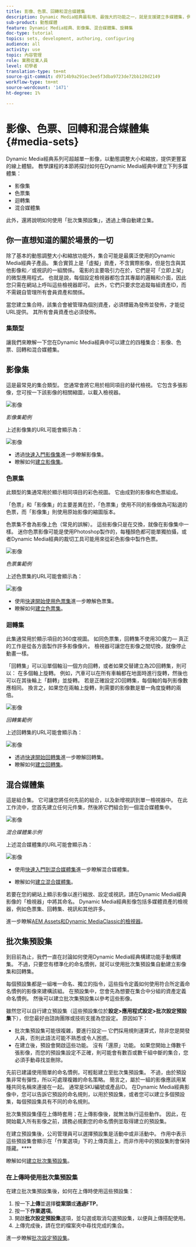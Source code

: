 ```yaml
---
title: 影像、色票、回轉和混合媒體集
description: Dynamic Media經典最有用、最強大的功能之一，就是支援建立多媒體集，例如影像、色票、回轉和混合媒體集。 瞭解各種豐富式媒體集，以及如何在Dynamic Media經典中建立各種類型。 接著，進一步瞭解「批次集預設集」，此預設集可自動化上傳時建立多媒體集的程式。
sub-product: 動態媒體
feature: Dynamic Media經典、影像集、混合媒體集、旋轉集
doc-type: tutorial
topics: sets, development, authoring, configuring
audience: all
activity: use
topic: 內容管理
role: 業務從業人員
level: 初學者
translation-type: tm+mt
source-git-commit: d9714b9a291ec3ee5f3dba9723de72bb120d2149
workflow-type: tm+mt
source-wordcount: '1471'
ht-degree: 1%

---
```



# 影像、色票、回轉和混合媒體集{#media-sets}

Dynamic Media經典系列可超越單一影像，以動態調整大小和縮放，提供更豐富的線上體驗。 教學課程的本節將探討如何在Dynamic Media經典中建立下列多媒體集：

- 影像集
- 色票集
- 迴轉集
- 混合媒體集

此外，還將說明如何使用「批次集預設集」，透過上傳自動建立集。

## 你一直想知道的關於場景的一切

除了基本的動態調整大小和縮放功能外，集合可能是最廣泛使用的Dynamic Media經典子產品。 集合實質上是「虛擬」資產，不含實際影像，但是包含與其他影像和／或視訊的一組關係。 電影的主要吸引力在於，它們是可「立即上架」的微型應用程式。 也就是說，每個設定檢視器都包含其專屬的邏輯和介面，因此您只需在網站上呼叫這些檢視器即可。 此外，它們只要求您追蹤每組資產ID，而不需親自管理所有會員資產和關係。

當您建立集合時，該集合會被管理為個別資產，必須標籤為發佈並發佈，才能從URL提供。 其所有會員資產也必須發佈。

### 集類型

讓我們來瞭解一下您在Dynamic Media經典中可以建立的四種集合：影像、色票、回轉和混合媒體集。

## 影像集

這是最常見的集合類型。 您通常會將它用於相同項目的替代檢視。 它包含多張影像，您可按一下該影像的相關縮圖，以載入檢視器。

![影像](assets/media-sets/image-set-1.jpg)

_影像集範例_

上述影像集的URL可能會顯示為：

![影像](assets/media-sets/image-set-url-1.png)

- 透過[快速入門影像集](https://docs.adobe.com/content/help/en/dynamic-media-classic/using/image-sets/quick-start-image-sets.html)進一步瞭解影像集。
- 瞭解如何[建立影像集](https://docs.adobe.com/content/help/en/dynamic-media-classic/using/image-sets/creating-image-set.html#creating-an-image-set)。

### 色票集

此類型的集通常用於顯示相同項目的彩色視圖。 它由成對的影像和色票組成。

「色票」和「影像集」的主要差異在於，「色票集」使用不同的影像做為可點選的色票，而「影像集」則使用原始影像的縮圖版本。

色票集不會為影像上色（常見的誤解）。 這些影像只是在交換，就像在影像集中一樣。 迷你色票影像可能是使用Photoshop製作的，每種顏色都可能單獨拍攝，或者Dynamic Media經典的裁切工具可能用來從彩色影像中製作色票。

![影像](assets/media-sets/image-set-2.jpg)

_色票集範例_

上述色票集的URL可能會顯示為：

![影像](assets/media-sets/image-set_url.png)

- 使用[快速開始使用色票集](https://docs.adobe.com/content/help/en/dynamic-media-classic/using/swatch-sets/quick-start-swatch-sets.html)進一步瞭解色票集。
- 瞭解如何[建立色票集](https://docs.adobe.com/content/help/en/dynamic-media-classic/using/swatch-sets/creating-swatch-set.html#creating-a-swatch-set)。

### 迴轉集

此集通常用於顯示項目的360度視圖。 如同色票集，回轉集不使用3D魔力— 真正的工作是從各方面製作許多影像像片。 檢視器可讓您在影像之間切換，就像停止動畫一樣。

「回轉集」可以沿單個軸沿一個方向回轉，或者如果交替建立為2D回轉集，則可以： 在多個軸上旋轉。 例如，汽車可以在所有車輪都在地面時進行旋轉，然後也可以在其後輪上「翻轉」並旋轉。 若是正確設定2D回轉集，每個軸的每列影像數應相同。 換言之，如果您在兩軸上旋轉，則需要的影像數是單一角度旋轉的兩倍。

![影像](assets/media-sets/image-set-3.png)

_回轉集範例_

上述回轉集的URL可能會顯示為：

![影像](assets/media-sets/spin-set.png)

- 透過[快速開始回轉集](https://docs.adobe.com/content/help/en/dynamic-media-classic/using/spin-sets/quick-start-spin-sets.html)進一步瞭解回轉集。
- 瞭解如何[建立回轉集](https://docs.adobe.com/content/help/en/dynamic-media-classic/using/spin-sets/creating-spin-set.html#creating-a-spin-set)。

## 混合媒體集

這是組合集。 它可讓您將任何先前的組合，以及新增視訊到單一檢視器中。 在此工作流中，您首先建立任何元件集，然後將它們組合到一個混合媒體集中。

![影像](assets/media-sets/image-set-4.png)

_混合媒體集示例_

上述混合媒體集的URL可能會顯示為：

![影像](assets/media-sets/image-set-url-1.png)

- 使用[快速入門到混合媒體集](https://docs.adobe.com/content/help/en/dynamic-media-classic/using/mixed-media-sets/quick-start-mixed-media-sets.html)進一步瞭解混合媒體集。

- 瞭解如何[建立混合媒體集](https://docs.adobe.com/content/help/en/dynamic-media-classic/using/mixed-media-sets/creating-mixed-media-set.html#creating-a-mixed-media-set)。

若要在您的網站上顯示影像以進行縮放、設定或視訊，請在Dynamic Media經典影像的「檢視器」中將其命名。 Dynamic Media經典影像包括多媒體資產的檢視器，例如色票集、回轉集、視訊和其他許多。

進一步瞭解[AEM Assets和Dynamic MediaClassic的檢視器](https://docs.adobe.com/content/help/en/dynamic-media-developer-resources/library/viewers-aem-assets-dmc/c-html5-s7-aem-asset-viewers.html)。

## 批次集預設集

到目前為止，我們一直在討論如何使用Dynamic Media經典構建功能手動構建集。 不過，只要您有標準化的命名慣例，就可以使用批次集預設集自動建立影像集和回轉集。

每個預設集都是一組唯一命名、獨立的指令，這些指令定義如何使用符合所定義命名慣例的影像來建構該組。 在預設集中，您會先為想要在集合中分組的資產定義命名慣例。 然後可以建立批次集預設集以參考這些影像。

雖然您可以自行建立預設集（這些預設集位於&#x200B;**設定>應用程式設定>批次設定預設集**&#x200B;下），但您最好由諮詢團隊或技術支援為您設定。 原因如下：

- 批次集預設集可能很複雜，要進行設定— 它們採用規則運算式，除非您是開發人員，否則此語法可能不熟悉或令人困惑。
- 在建立後，預設會開啟這些功能。 沒有「還原」功能。 如果您開始上傳數千張影像，而您的預設集設定不正確，則可能會有數百或數千組中斷的集合，您必須手動尋找並刪除。

先前已建議使用簡單的命名慣例，可輕鬆建立至批次集預設集。 不過，由於預設集非常有彈性，所以可處理複雜的命名策略。 簡言之，屬於一組的影像應該用某種共同名稱來連接在一起。 通常是SKU編號或產品ID。 在Dynamic Media經典影像中，您可以告訴它預設的命名規則，以用於預設集，或者您可以建立多個預設集，每個預設集具有不同的命名規則。

批次集預設集僅在上傳時套用；在上傳影像後，就無法執行這些動作。 因此，在開始載入所有影像之前，請務必規劃您的命名慣例並取得建立的預設集。

在建立預設集後，公司管理員可以選擇預設集是活動中或非活動中。 作用中表示這些預設集會顯示在「作業選項」下的上傳頁面上，而非作用中的預設集則會保持隱藏。****

瞭解如何[建立批次集預設集](https://docs.adobe.com/content/help/en/dynamic-media-classic/using/setup/application-setup.html#creating-a-batch-set-preset)。

### 在上傳時使用批次集預設集

在建立批次集預設集後，如何在上傳時使用這些預設集：

1. 按一下&#x200B;**上傳**&#x200B;並選擇&#x200B;**從案頭**&#x200B;或&#x200B;**通過FTP**。
2. 按一下&#x200B;**作業選項**。
3. 開啟&#x200B;**批次設定預設集**&#x200B;選項，並勾選或取消勾選預設集，以便與上傳搭配使用。
4. 上傳完成後，請在您的檔案夾中尋找完成的集合。

進一步瞭解[批次設定預設集](https://docs.adobe.com/content/help/en/dynamic-media-classic/using/setup/application-setup.html#batch-set-presets)。
